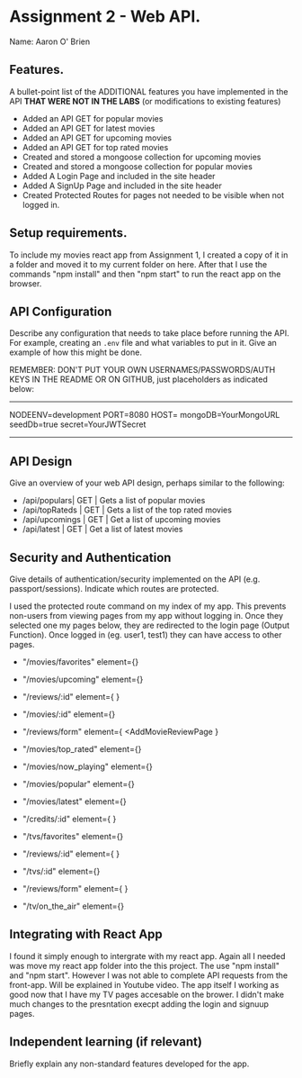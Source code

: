 # Assignment 2 - Web API.

Name: Aaron O' Brien

## Features.

A bullet-point list of the ADDITIONAL features you have implemented in the API **THAT WERE NOT IN THE LABS** (or modifications to existing features)

 + Added an API GET for popular movies 
 + Added an API GET for latest movies 
 + Added an API GET for upcoming movies
 + Added an API GET for top rated movies
 + Created and stored a mongoose collection for upcoming movies
 + Created and stored a mongoose collection for popular movies
 + Added A Login Page and included in the site header
 + Added A SignUp Page and included in the site header
 + Created Protected Routes for pages not needed to be visible when not logged in.

## Setup requirements.

To include my movies react app from Assignment 1, I created a copy of it in a folder and moved it to my current folder on here. After that I use the commands "npm install" and then "npm start" to run the react app on the browser. 

## API Configuration

Describe any configuration that needs to take place before running the API. For example, creating an `.env` file and what variables to put in it. Give an example of how this might be done.

REMEMBER: DON'T PUT YOUR OWN USERNAMES/PASSWORDS/AUTH KEYS IN THE README OR ON GITHUB, just placeholders as indicated below:

______________________
NODEENV=development
PORT=8080
HOST=
mongoDB=YourMongoURL
seedDb=true
secret=YourJWTSecret
______________________

## API Design
Give an overview of your web API design, perhaps similar to the following: 

- /api/populars| GET | Gets a list of popular movies 
- /api/topRateds | GET | Gets a list of the top rated movies
- /api/upcomings | GET | Get a list of upcoming movies
- /api/latest | GET | Get a list of latest movies



## Security and Authentication

Give details of authentication/security implemented on the API (e.g. passport/sessions). Indicate which routes are protected.

I used the protected route command on my index of my app. This prevents non-users from viewing pages from my app without logging in. Once they selected one my pages below, they are redirected to the login page (Output Function). Once logged in (eg. user1, test1) they can have access to other pages.

 + "/movies/favorites" element={<FavoriteMoviesPage />}
 + "/movies/upcoming" element={<Upcoming />} 
 + "/reviews/:id" element={ <MovieReviewPage /> } 
 + "/movies/:id" element={<MoviePage />} 
         
 + "/reviews/form" element={ <AddMovieReviewPage }
 + "/movies/top_rated" element={<TopRated />} 
 + "/movies/now_playing" element={<NowPlaying />}
 + "/movies/popular" element={<Popular />} 
 + "/movies/latest" element={<NewMovie />} 

 + "/credits/:id" element={ <MovieCreditPage /> } 
 + "/tvs/favorites" element={<FavoriteTvsPage />} 
 + "/reviews/:id" element={ <TvReviewPage /> } 
 + "/tvs/:id" element={<TvDetailsPage />} 
          
 + "/reviews/form" element={ <AddTvReviewPage /> } 
 + "/tv/on_the_air" element={<OnTheAir />} 
      

## Integrating with React App

I found it simply enough to intergrate with my react app. Again all I needed was move my react app folder into the this project. The use "npm install" and "npm start". However I was not able to complete API requests from the front-app. Will be explained in Youtube video. The app itself I working as good now that I have my TV pages accesable on the brower. I didn't make much changes to the presntation execpt adding the login and signuup pages.

## Independent learning (if relevant)

Briefly explain any non-standard features developed for the app.   

